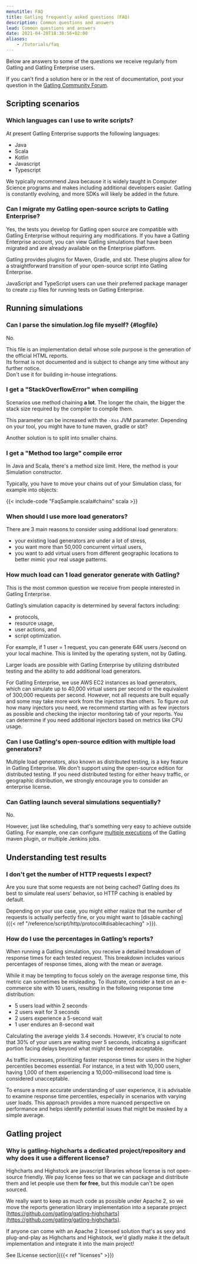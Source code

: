 ```yaml
---
menutitle: FAQ
title: Gatling frequently asked questions (FAQ)
description: Common questions and answers
lead: Common questions and answers
date: 2021-04-20T18:30:56+02:00
aliases: 
    - /tutorials/faq
---
```


Below are answers to some of the questions we receive regularly from Gatling and Gatling Enterprise users.

If you can't find a solution here or in the rest of documentation, post your question in the [Gatling Community Forum](https://community.gatling.io).

## Scripting scenarios

### Which languages can I use to write scripts? 

At present Gatling Enterprise supports the following languages:
- Java 
- Scala
- Kotlin 
- Javascript
- Typescript

We typically recommend Java because it is widely taught in Computer Science programs and makes including additional developers easier. Gatling is constantly evolving, and more SDKs will likely be added in the future.

### Can I migrate my Gatling open-source scripts to Gatling Enterprise?

Yes, the tests you develop for Gatling open source are compatible with Gatling Enterprise without requiring any modifications. If you have a Gatling Enterprise account, you can view Gatling simulations that have been migrated and are already available on the Enterprise platform.

Gatling provides plugins for Maven, Gradle, and sbt. These plugins allow for a straightforward transition of your open-source script into Gatling Enterprise.

JavaScript and TypeScript users can use their preferred package manager to create `zip` files for running tests on Gatling Enterprise.

## Running simulations

### Can I parse the simulation.log file myself? {#logfile}

No.

This file is an implementation detail whose sole purpose is the generation of the official HTML reports.\
Its format is not documented and is subject to change any time without any further notice.\
Don't use it for building in-house integrations.

### I get a "StackOverflowError" when compiling

Scenarios use method chaining **a lot**.
The longer the chain, the bigger the stack size required by the compiler to compile them.

This parameter can be increased with the `-Xss` JVM parameter. Depending on your tool, you might have to tune maven, gradle or sbt?

Another solution is to split into smaller chains.

### I get a "Method too large" compile error

In Java and Scala, there's a method size limit. Here, the method is your Simulation constructor.

Typically, you have to move your chains out of your Simulation class, for example into objects:

{{< include-code "FaqSample.scala#chains" scala >}}

### When should I use more load generators?

There are 3 main reasons to consider using additional load generators:

- your existing load generators are under a lot of stress,
- you want more than 50,000 concurrent virtual users,
- you want to add virtual users from different geographic locations to better mimic your real usage patterns. 

### How much load can 1 load generator generate with Gatling?

This is the most common question we receive from people interested in Gatling Enterprise.

Gatling’s simulation capacity is determined by several factors including:

- protocols, 
- resource usage, 
- user actions, and 
- script optimization. 

For example, if 1 user = 1 request, you can generate 64K users /second on your local machine. This is limited by the operating system, not by Gatling. 

Larger loads are possible with Gatling Enterprise by utilizing distributed testing and the ability to add additional load generators.

For Gatling Enterprise, we use AWS EC2 instances as load generators, which can simulate up to 40,000 virtual users per second or the equivalent of 300,000 requests per second. However, not all requests are built equally and some may take more work from the injectors than others. To figure out how many injectors you need, we recommend starting with as few injectors as possible and checking the injector monitoring tab of your reports. You can determine if you need additional injectors based on metrics like CPU usage. 

### Can I use Gatling's open-source edition with multiple load generators? 

Multiple load generators, also known as distributed testing, is a key feature in Gatling Enterprise. We don't support using the open-source edition for distributed testing. If you need distributed testing for either heavy traffic, or geographic distribution, we strongly encourage you to consider an enterprise license. 

### Can Gatling launch several simulations sequentially?

No.

However, just like scheduling, that's something very easy to achieve outside Gatling.
For example, one can configure [multiple executions](http://maven.apache.org/guides/mini/guide-default-execution-ids.html) of the Gatling maven plugin, or multiple Jenkins jobs.

## Understanding test results

### I don't get the number of HTTP requests I expect?

Are you sure that some requests are not being cached?
Gatling does its best to simulate real users' behavior, so HTTP caching is enabled by default.

Depending on your use case, you might either realize that the number of requests is actually perfectly fine, or you might want to [disable caching]({{< ref "/reference/script/http/protocol#disablecaching" >}}).

### How do I use the percentages in Gatling’s reports?

When running a Gatling simulation, you receive a detailed breakdown of response times for each tested request. This breakdown includes various percentages of response times, along with the mean or average.

While it may be tempting to focus solely on the average response time, this metric can sometimes be misleading. To illustrate, consider a test on an e-commerce site with 10 users, resulting in the following response time distribution:

- 5 users load within 2 seconds
- 2 users wait for 3 seconds
- 2 users experience a 5-second wait
- 1 user endures an 8-second wait

Calculating the average yields 3.4 seconds. However, it's crucial to note that 30% of your users are waiting over 5 seconds, indicating a significant portion facing delays beyond what might be deemed acceptable.

As traffic increases, prioritizing faster response times for users in the higher percentiles becomes essential. For instance, in a test with 10,000 users, having 1,000 of them experiencing a 10,000-millisecond load time is considered unacceptable.

To ensure a more accurate understanding of user experience, it is advisable to examine response time percentiles, especially in scenarios with varying user loads. This approach provides a more nuanced perspective on performance and helps identify potential issues that might be masked by a simple average.

## Gatling project

### Why is gatling-highcharts a dedicated project/repository and why does it use a different license?

Highcharts and Highstock are javascript libraries whose license is not open-source friendly.
We pay license fees so that we can package and distribute them and let people use them **for free**, but this module can't be open sourced.

We really want to keep as much code as possible under Apache 2, so we move the reports generation library implementation into a separate project [https://github.com/gatling/gatling-highcharts](https://github.com/gatling/gatling-highcharts).

If anyone can come with an Apache 2 licensed solution that's as sexy and plug-and-play as Highcharts and Highstock, we'd gladly make it the default implementation and integrate it into the main project!

See [License section]({{< ref "licenses" >}})
